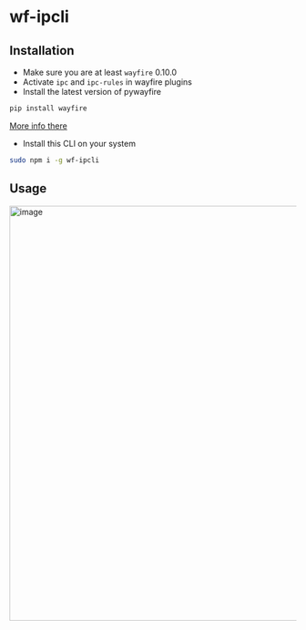 # wf-ipcli

## Installation

- Make sure you are at least `wayfire` 0.10.0
- Activate `ipc` and `ipc-rules` in wayfire plugins
- Install the latest version of pywayfire

```bash
pip install wayfire
```

[More info there](https://github.com/WayfireWM/pywayfire)

- Install this CLI on your system

```bash
sudo npm i -g wf-ipcli
```

## Usage

<img width="728"  alt="image" src="https://github.com/user-attachments/assets/f98d48d2-c762-4805-9d88-231126562b1e" />
